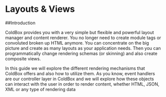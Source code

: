 # Layouts & Views

##Introduction

ColdBox provides you with a very simple but flexible and powerful layout manager and content renderer. You no longer need to create module tags or convoluted broken up HTML anymore. You can concentrate on the big picture and create as many layouts as your application needs. Then you can programmatically change rendering schemas (or skinning) and also create composite views. 

In this guide we will explore the different rendering mechanisms that ColdBox offers and also how to utilize them. As you know, event handlers are our controller layer in ColdBox and we will explore how these objects can interact with the user in order to render content, whether HTML, JSON, XML or any type of rendering data